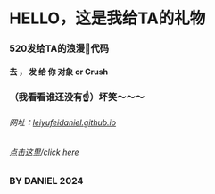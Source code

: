 # HELLO，这是我给TA的礼物
### 520发给TA的浪漫💒代码
#### 去 ， 发  给  你  对象 or Crush 
### （我看看谁还没有☝）坏笑～～～ 
###### 网址：[leiyufeidaniel.github.io](leiyufeidaniel.github.io)
###### <a href="./FOX.html">点击这里/click here</a>
### BY DANIEL 2024